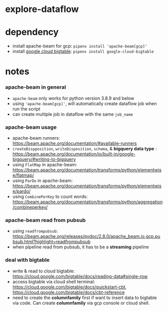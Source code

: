 # explore-dataflow

# dependency
* install apache-beam for gcp: `pipenv install 'apache-beam[gcp]'`
* install [google cloud bigtable](https://googleapis.dev/python/bigtable/latest/index.html): `pipenv install google-cloud-bigtable`

# notes

### apache-beam in general
* `apache-beam` only works for python version 3.8.9 and below
* using `'apache-beam[gcp]'`, will automatically create dataflow job when run the script
* can create multiple job in dataflow with the same `job_name`

### apache-beam usage
* apache-beam runners: https://beam.apache.org/documentation/#available-runners
* `createDispposition`, `writeDisposition`, `schema`, & **bigquery data type** : https://beam.apache.org/documentation/io/built-in/google-bigquery/#writing-to-bigquery
* using `FlatMap` in apache-beam: https://beam.apache.org/documentation/transforms/python/elementwise/flatmap/
* using `ParDo` in apache-beam: https://beam.apache.org/documentation/transforms/python/elementwise/pardo/
* using `CombinePerKey` to count words: https://beam.apache.org/documentation/transforms/python/aggregation/combineperkey/

### apache-beam read from pubsub
* using `readfrompubsub`: https://beam.apache.org/releases/pydoc/2.8.0/apache_beam.io.gcp.pubsub.html?highlight=readfrompubsub
* when pipeline read from pubsub, it has to be a **streaming** pipeline


### deal with bigtable
* write & read to cloud bigtable: https://cloud.google.com/bigtable/docs/reading-data#single-row
* access bigtable via cloud shell terminal: https://cloud.google.com/bigtable/docs/quickstart-cbt, https://cloud.google.com/bigtable/docs/cbt-reference
* need to create the **columnfamily** first if want to insert data to bigtable via code. Can create **columnfamily** via gcp console or cloud shell.